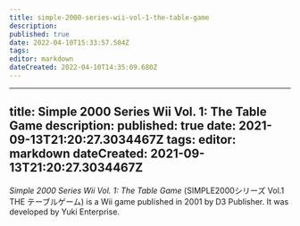 ```yaml
---
title: simple-2000-series-wii-vol-1-the-table-game
description: 
published: true
date: 2022-04-10T15:33:57.504Z
tags: 
editor: markdown
dateCreated: 2022-04-10T14:35:09.680Z
---
```


---
title: Simple 2000 Series Wii Vol. 1: The Table Game
description: 
published: true
date: 2021-09-13T21:20:27.3034467Z 
tags: 
editor: markdown
dateCreated: 2021-09-13T21:20:27.3034467Z
---
_Simple 2000 Series Wii Vol. 1: The Table Game_ (<span lang='ja'>SIMPLE2000シリーズ Vol.1 THE テーブルゲーム</span>) is a Wii game published in 2001 by D3 Publisher.
It was developed by Yuki Enterprise.
